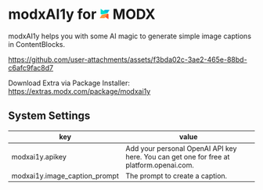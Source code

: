 # modxAI1y for <img src="https://raw.githubusercontent.com/modxcms/revolution/2.x/manager/templates/default/images/modx-icon-color.svg" width="20"> MODX

modxAI1y helps you with some AI magic to generate simple image captions in ContentBlocks.

https://github.com/user-attachments/assets/f3bda02c-3ae2-465e-88bd-c6afc9fac8d7

Download Extra via Package Installer: https://extras.modx.com/package/modxai1y

## System Settings

| key                           | value                                                                                   |
| ----------------------------- | --------------------------------------------------------------------------------------- |
| modxai1y.apikey               | Add your personal OpenAI API key here. You can get one for free at platform.openai.com. |
| modxai1y.image_caption_prompt | The prompt to create a caption.                                                         |
